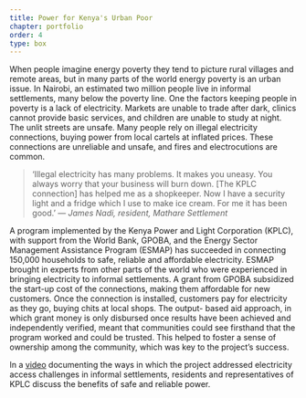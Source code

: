 ```yaml
---
title: Power for Kenya's Urban Poor
chapter: portfolio
order: 4
type: box
---
```


When people imagine energy poverty they tend to picture rural villages and remote areas, but in many parts of the world energy poverty is an urban issue. In Nairobi, an estimated two million people live in informal settlements, many below the poverty line. One the factors keeping people in poverty is a lack of electricity. Markets are unable to trade after dark, clinics cannot provide basic services, and children are unable to study at night. The unlit streets are unsafe. Many people rely on illegal electricity connections, buying power from local
cartels at inflated prices. These connections are unreliable and unsafe, and fires and electrocutions are common.

> ‘Illegal electricity has many problems. It makes you uneasy. 
> You always worry that your business will burn down. [The KPLC 
> connection] has helped me as a shopkeeper. Now I have a 
> security light and a fridge which I use to make ice cream. For 
> me it has been good.’
> — <cite> James Nadi, resident, Mathare Settlement </cite>

A program implemented by the Kenya Power and Light Corporation (KPLC), with support from the World Bank, GPOBA, and the Energy Sector Management Assistance Program (ESMAP) has succeeded in connecting 150,000 households to safe, reliable and affordable electricity. ESMAP brought in experts from other parts of the world who were experienced in bringing electricity to informal settlements. A grant from GPOBA subsidized the start-up cost of the connections, making them affordable for new customers. Once the connection is installed, customers pay for electricity as they go, buying chits at local shops. The output- based aid approach, in which grant money is only disbursed once results have been achieved and independently verified, meant that communities could see firsthand that the program worked and could be trusted. This helped to foster a sense of ownership among the community, which was key to the project’s success.

In a [video](http://www.gpoba.org/Video.Kenya.Slum.Electrification) documenting the ways in which the project addressed electricity access challenges in informal settlements, residents and representatives of KPLC discuss the benefits of safe and reliable power.